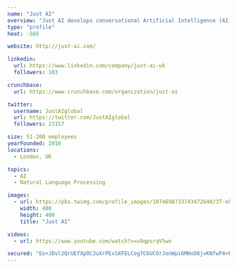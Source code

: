 ```yaml
---
name: "Just AI"
overview: "Just AI develops conversational Artificial Intelligence (AI) technologies empowering a dialogue between a human and a machine."
type: "profile"
heat: -565

website: http://just-ai.com/

linkedin:
  url: https://www.linkedin.com/company/just-ai-uk
  followers: 103

crunchbase:
  url: https://www.crunchbase.com/organization/just-ai

twitter:
  username: JustAIglobal
  url: https://twitter.com/JustAIglobal
  followers: 23157

size: 51-200 employees
yearFounded: 2016
locations:
  - London, UK

topics:
  - AI
  - Natural Language Processing

images:
  - url: https://pbs.twimg.com/profile_images/1074698733743472640/3T-ekJ8F_400x400.jpg
    width: 400
    height: 400
    title: "Just AI"

videos:
  - url: https://www.youtube.com/watch?v=u9qpsrqV5wo

secured: "Eo+JDvl2QrUEfXpOC3uXrPExSXFELCeg7C6UCOrJonWpi6MHxD8jvKNfwP4+FDlc/2MeHnBst4dwZQqIknkVSAmYfHoP6ySTqJPZK3Z+F0v29YE2Uavym9gaDOHn8+ipa1lP6HGeJIZA+VSHO0+pJnYtLzUcL33nW47VLoKYAm3zUVQOlsnqmoaTpqblbsKzthxQPaGMP9XreO/zS836ZdpvJx1BuWQfxI7mEj+gQHuLsKv9HKyrm0TGEToRQ9G7P+slCVLbgvTb23ce98tzDhFigDUJ1krQw5LHnWn0mT2+Ic4xekf4o1NyotYe1AAw;6AKffMYrrUZrprby02afKw=="
---
```


